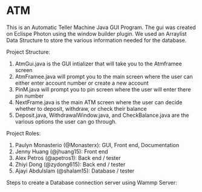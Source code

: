 # ATM
This is an Automatic Teller Machine Java GUI Program.
The gui was created on Eclispe Photon using the window builder plugin. 
We used an Arraylist Data Structure to store the various information needed for the database.

Project Structure:
1. AtmGui.java is the GUI intializer that will take you to the Atmframee screen
2. AtmFramee.java will prompt you to the main screen where the user can either enter account number or create a new account
3. PinM.java will prompt you to pin screen where the user will enter there pin number 
4. NextFrame.java is the main ATM screen where the user can decide whether to deposit, withdraw, or check their balance
5. Deposit.java, WithdrawalWindow.java, and CheckBalance.java are the various options the user can go through.

Project Roles: 
1. Paulyn Monasterio (@Monasterx): GUI, Front end, Documentation
2. Jenny Huang (@jhuang15): Front end 
3. Alex Petros (@apetros1): Back end / tester
4. Zhiyi Dong (@zydong615): Back end / tester
5. Ajayi Abdulslam (@shalam15): Database / tester

Steps to create a Database connection server using Wammp Server:
